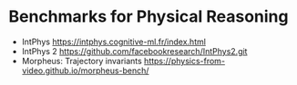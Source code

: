 # Benchmarks for Physical Reasoning


- IntPhys https://intphys.cognitive-ml.fr/index.html
- IntPhys 2 https://github.com/facebookresearch/IntPhys2.git
- Morpheus: Trajectory invariants https://physics-from-video.github.io/morpheus-bench/
